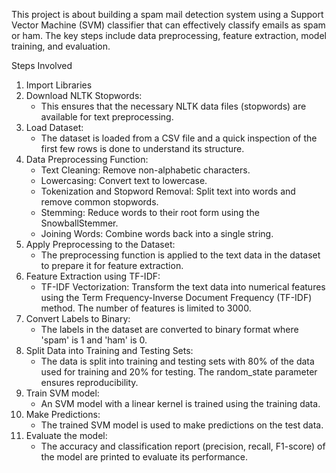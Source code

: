 This project is about building a spam mail detection system using a Support Vector Machine (SVM) classifier that can effectively classify emails as spam or ham. The key steps include data preprocessing, feature extraction, model training, and evaluation.

Steps Involved
1. Import Libraries
2. Download NLTK Stopwords:
   * This ensures that the necessary NLTK data files (stopwords) are available for text preprocessing.
3. Load Dataset:
   * The dataset is loaded from a CSV file and a quick inspection of the first few rows is done to understand its structure.
4. Data Preprocessing Function:
   * Text Cleaning: Remove non-alphabetic characters.
   * Lowercasing: Convert text to lowercase.
   * Tokenization and Stopword Removal: Split text into words and remove common stopwords.
   * Stemming: Reduce words to their root form using the SnowballStemmer.
   * Joining Words: Combine words back into a single string.
5. Apply Preprocessing to the Dataset:
   * The preprocessing function is applied to the text data in the dataset to prepare it for feature extraction.
6. Feature Extraction using TF-IDF:
   * TF-IDF Vectorization: Transform the text data into numerical features using the Term Frequency-Inverse Document Frequency (TF-IDF) method. The number of features is limited to 3000.
7. Convert Labels to Binary:
   * The labels in the dataset are converted to binary format where 'spam' is 1 and 'ham' is 0.
8. Split Data into Training and Testing Sets:
   * The data is split into training and testing sets with 80% of the data used for training and 20% for testing. The random_state parameter ensures reproducibility.
9. Train SVM model:
    * An SVM model with a linear kernel is trained using the training data.
10. Make Predictions:
    * The trained SVM model is used to make predictions on the test data.
11. Evaluate the model:
    * The accuracy and classification report (precision, recall, F1-score) of the model are printed to evaluate its performance.

